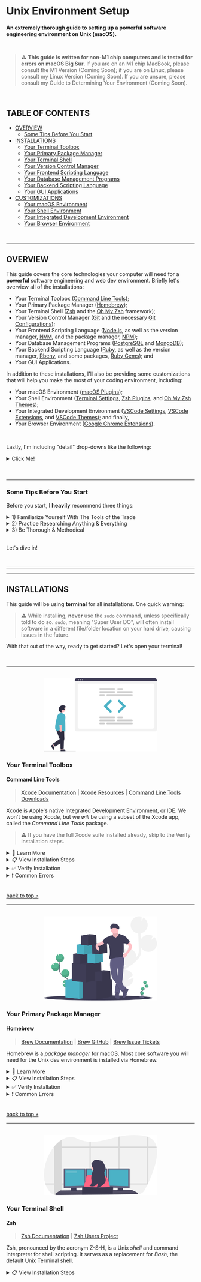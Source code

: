 # Unix Environment Setup<!-- omit in toc -->

**An extremely thorough guide to setting up a powerful software engineering environment on Unix (macOS).**

<br>

> ⚠️ **This guide is written for non-M1 chip computers and is tested for errors on macOS Big Sur**. If you are on an M1 chip MacBook, please consult the M1 Version (Coming Soon); if you are on Linux, please consult my Linux Version (Coming Soon). If you are unsure, please consult my Guide to Determining Your Environment (Coming Soon).

<br>

## TABLE OF CONTENTS<!-- omit in toc -->

- [OVERVIEW](#overview)
  - [Some Tips Before You Start](#some-tips-before-you-start)
- [INSTALLATIONS](#installations)
  - [Your Terminal Toolbox](#your-terminal-toolbox)
  - [Your Primary Package Manager](#your-primary-package-manager)
  - [Your Terminal Shell](#your-terminal-shell)
  - [Your Version Control Manager](#your-version-control-manager)
  - [Your Frontend Scripting Language](#your-frontend-scripting-language)
  - [Your Database Management Programs](#your-database-management-programs)
  - [Your Backend Scripting Language](#your-backend-scripting-language)
  - [Your GUI Applications](#your-gui-applications)
- [CUSTOMIZATIONS](#customizations)
  - [Your macOS Environment](#your-macos-environment)
  - [Your Shell Environment](#your-shell-environment)
  - [Your Integrated Development Environment](#your-integrated-development-environment)
  - [Your Browser Environment](#your-browser-environment)

<br>

***

## OVERVIEW

This guide covers the core technologies your computer will need for a **powerful** software engineering and web dev environment. Briefly let's overview all of the installations:

- Your Terminal Toolbox ([Command Line Tools]);
- Your Primary Package Manager ([Homebrew]);
- Your Terminal Shell ([Zsh] and the [Oh My Zsh] framework);
- Your Version Control Manager ([Git] and the necessary [Git Configurations]);
- Your Frontend Scripting Language ([Node.js], as well as the version manager, [NVM], and the package manager, [NPM]);
- Your Database Management Programs ([PostgreSQL] and [MongoDB]);
- Your Backend Scripting Language ([Ruby], as well as the version manager, [Rbenv], and some packages, [Ruby Gems]); and
- Your GUI Applications.

In addition to these installations, I'll also be providing some customizations that will help you make the most of your coding environment, including:

- Your macOS Environment ([macOS Plugins]);
- Your Shell Environment ([Terminal Settings], [Zsh Plugins], and [Oh My Zsh Themes]);
- Your Integrated Development Environment ([VSCode Settings], [VSCode Extensions], and [VSCode Themes]); and finally,
- Your Browser Environment ([Google Chrome Extensions]).

<br>

Lastly, I'm including "detail" drop-downs like the following:

<details><summary>Click Me!</summary><br>

I will use these dropdowns to keep the guide relatively clean and focused, but to still include important details and context about what is happening with each download; I've used this **emoji key** to help with visual indicators:

- **📋 View Installation Steps** – Self-explanatory.
- **🔎 Learn More** – More information on the software and its purpose.
- **⚠️ Warning** – Warnings to avoid common mistakes.
- **❗ Common Errors** – Common errors and how to resolve them.

</details><br>

<br>

***

### Some Tips Before You Start

Before you start, I **heavily** recommend three things:

<details><summary>1) Familiarize Yourself With The Tools of the Trade</summary><br>

If you're _brand_ new to software engineering, or if you aren't particularly comfortable with your computer, including the command line interface, please review the guide to [Tools of the Trade]. Even for experienced engineers, **focusing on these more basic tools can significantly level up one's coding prowess and productivity**.

</details>

<details><summary>2) Practice Researching Anything & Everything</summary><br>

With the vast complexities of software engineering, it is simply impossible to know and memorize **everything** you will need on a daily basis. Get used to researching and confirming small details that will make a huge differences.

In this spirit, I've included links to documentation on all the software you'll need, and you can open up the [Glossary] in a new tab; if you have any questions or need to troubleshoot, use these to your advantage.

</details>

<details><summary>3) Be Thorough & Methodical</summary><br>

Finally, and perhaps most importantly, you **must** use methodical, step-by-step attention to detail. This is integral to a career in software engineering, but especially when setting up your environment, **doing these steps out of order can have long-lasting, code-breaking implications**.

</details><br>

Let's dive in!

<br>

***
***

## INSTALLATIONS

This guide will be using **terminal** for all installations. One quick warning:

> ⚠️ While installing, **never** use the `sudo` command, unless specifically told to do so. `sudo`, meaning "Super User DO", will often install software in a different file/folder location on your hard drive, causing issues in the future.

With that out of the way, ready to get started? Let's open your terminal!

<br>

***

<br>

<div align="center">
<img src="assets/code-review.png" width="60%">
</div>

### Your Terminal Toolbox

#### Command Line Tools<!-- omit in toc -->

> [Xcode Documentation] | [Xcode Resources] | [Command Line Tools Downloads] 

Xcode is Apple's native Integrated Development Environment, or IDE. We won't be using Xcode, but we _will_ be using a subset of the Xcode app, called the _Command Line Tools_ package.

> ⚠️ If you have the full Xcode suite installed already, skip to the Verify Installation steps.

<details><summary>🔎 Learn More</summary><br>

At over 12GB, Xcode is a beast of an IDE, and we just don't need to use up that disk space. Instead, we'll use Command Line Tools, which is a smaller package within Xcode. Command Line Tools includes the most commonly used utilities and compilers (_make_, _GNU compiler collection_, _perl_, _git_, etc.), and we will be needing these.

In Terminal, Command Line Tools uses `xcode-select` command prefix.

</details>

<details><summary>📋 View Installation Steps</summary><br>

**STEP 1.** Copy and paste the following script into your terminal.

```shell
xcode-select --install
```

**STEP 2.** Follow the UI prompt to install the Command Line Tools. While installing, the prompt will show you a status bar and the approximate time remaining.

If successfully installed, the prompt will tell you, "The software was installed." Click "Done".

</details>

<details><summary>✅ Verify Installation</summary><br>

To confirm installation, run the command `xcode-select -v`. The output should state `xcode-select version 2384` or higher.

To confirm installation location, run the command `xcode-select -p`. The output should state `/Library/Developer/CommandLineTools`.

</details>

<details><summary>❗ Common Errors</summary><br>

If Command Line Tools are already installed, you will receive `xcode-select: error: command line tools are already installed, use "Software Update" to install updates`.

If Command Line Tools is installed at the wrong path, this may be intentional; if you have the full Xcode suite, the output should state `/Library/Developer/CommandLineTools`; if not, simply try running the following command to reset the path location.

```shell
xcode-select -r
```

</details>

<br>

[back to top ⤴️]

***

<br>

<div align="center">
<img src="assets/packages.png" width="60%">
</div>

### Your Primary Package Manager

#### Homebrew<!-- omit in toc -->

> [Brew Documentation] | [Brew GitHub] | [Brew Issue Tickets]

Homebrew is a _package manager_ for macOS. Most core software you will need for the Unix dev environment is installed via Homebrew.

<details><summary>🔎 Learn More</summary><br>

Homebrew is a _package manager_, meaning, it provides software packages and can handle safe updating and uninstalling as needed. Homebrew is considered essential for core software which macOS doesn't ship natively, but which are necessary for your work.

Homebrew packages are divided into **formulae**, **casks**, **taps**, or **bottles**; for the time being, we'll only be using formulae and casks.

_Formulae_ installations handle softwares that you'll only interact with through the terminal– meaning, software that doesn't have an "App" interface in the GUI, such as Node. _Cask_ installations, on the other hand, are softwares that you interact with in your GUI, such as the Chrome internet browser.

In terminal, Homebrew utilizes the `brew` command prefix.

</details>

<details><summary>📋 View Installation Steps</summary><br>

**STEP 1.** Copy and paste the following script into your terminal.

```shell
/bin/bash -c "$(curl -fsSL https://raw.githubusercontent.com/Homebrew/install/HEAD/install.sh)"
```

**STEP 2.** You should be prompted with `==> Checking for 'sudo' access (which may request your password).` You'll see a new line with a blinking key icon. Enter your Admin password.

> ⚠️ As you type, your cursor will not move and your typing won't be visible– simply type your full password and hit enter.

**STEP 3.** Next, you should be prompted with `==> This script will install: ...` and `==> The following new directories will be created: ...`, listing a series of file-folder paths, followed by `Press RETURN to continue or any other key to abort`. Press RETURN.

> ⚠️ While Homebrew is still installing, you won't be able to use your bash command line prompt. You should see multiple processes running.

If successfully installed, you will see a large message that begins with `==> Installation successful!`.

</details>

<details><summary>✅ Verify Installation</summary><br>

To confirm, run the command `brew -v`. The output should state `Homebrew 2.7.7` or higher.

If this is not the case, view the next section, _Common Errors_.

</details>

<details><summary>❗ Common Errors</summary><br>

It's highly unlikely that this will error out. Even when it's already installed, Homebrew will take the opportunity to install a clean version and update any outdated dependencies.

</details>

<br>

[back to top ⤴️]

***

<br>
<div align="center">
<img src="assets/programmer.png" width="60%">
</div>

### Your Terminal Shell

#### Zsh<!-- omit in toc -->

> [Zsh Documentation] | [Zsh Users Project]

Zsh, pronounced by the acronym Z-S-H, is a Unix _shell_ and command interpreter for shell scripting. It serves as a replacement for _Bash_, the default Unix Terminal shell.
 
<details><summary>📋 View Installation Steps</summary><br>

**STEP 1.** Copy and paste the following Homebrew command in your terminal.

```shell 
brew install zsh
```

If Zsh was successfully installed, you will see a large message that begins with `==> Installation successful!`.

**STEP 2.** Copy and paste the following script to make Zsh your default Terminal shell.

```shell
chsh -s /usr/local/bin/zsh
```

**STEP 3.** If prompted, enter your password.

> ⚠️ Remember, as you type, your cursor will not move and your typing won't be visible– simply type your full password and hit enter.

**STEP 4.** Quit your terminal application and restart it to open your Z shell. 

> ⚠️ You must "hard quit" Terminal– do not just close the window!

<details><summary>✅ Verify Installation</summary><br>

To confirm installation, run the command `zsh --version`. The output should be `zsh 5.8` or higher.

To confirm Zsh has been made your default shell, run `echo $SHELL`. The output should be `bin/zsh`.

If this is not the case, view the next section, _Common Errors_.

</details>

<details><summary>❗ Common Errors</summary><br>

If Zsh is already installed, Homebrew will take the opportunity to upgrade any Brew packages before returning:

```shell
Warning: zsh <version> is already installed and up-to-date.
To reinstall <version>, run:
  brew reinstall zsh
```

If running `echo $SHELL` returned `bin/bash`, this means your default shell has not changed. First, try hard quitting your terminal. (Do not simply close the Terminal window. This doesn't quit the application. Use _command + Q_ to quit.) Once it has quit, reopen terminal and re-run `echo $SHELL`. This should fix the issue.

If there are now 

</details>

<br>

#### Oh My Zsh<!-- omit in toc -->

> [Oh My Zsh Documentation] | [Oh My Zsh Github] | [Oh My Zsh Issue Tickets]

Oh My Zsh is a community-driven framework for the Z shell. It helps us customize and configure our Z shell.

<details><summary>📋 View Installation Steps</summary><br>

**STEP 1.** Copy and paste the following command in your terminal.

```shell
sh -c "$(curl -fsSL https://raw.githubusercontent.com/ohmyzsh/ohmyzsh/master/tools/install.sh)"
```

</details>

<details><summary>✅ Verify Installation</summary><br>



</details>

<details><summary>❗ Common Errors</summary><br>



</details>

<br>

[back to top ⤴️]

***

<br>
<div align="center">
<img src="assets/git.png" width="60%">
</div>

### Your Version Control Manager

<br>

#### Git<!-- omit in toc -->

> [Git Documentation] | [Git on Github]

_Git_ is a free, open-source _version control system_– meaning, it allows teams to collaborate on code that's stored safely in cloud– and comes with built-in tools for avoiding code conflicts.

<details><summary>🔎 Learn More</summary><br>

Git version control is the **lifeblood** of the software engineer. It's almost universally used on all projects, and at all companies, because it's a lightweight, open-source, cloud-based approach to collaborative- yet conflict-free- coding.

Note, _Git_ is not the same as _GitHub_– Git is the _version control system_, whereas GitHub is one of many (and easily the most popular) Git-based project hosting websites. 

(A comparable analogy is an _Img_ file and the _Imgur_ website– Imgur hosts images, but an _Img_ and _Imgur_ are very different things.)

</details>

<details><summary>📋 View Installation Steps</summary><br>

**STEP 1.** Run the following Homebrew command in your terminal:

```shell
brew install git
```

> ⚠️ Like before, any `brew` command may take an opportunity to upgrade Homebrew dependencies before actually installing the software you've requested– that's all to say, don't worry if a lot seems to be happening when you run a `brew` command.



</details>

<details><summary>✅ Verify Installation</summary><br>



</details>

<details><summary>❗ Common Errors</summary><br>



</details>

<br>

#### Git Configurations<!-- omit in toc -->

We're not done just yet with Git– in order for your computer to utilize your Git VCS correctly, including communicating and syncing with your cloud-based Git repositories, we **need** to set up certain Git _configurations_ for your _global environment_.

<br>

##### Git Identity Information<!-- omit in toc -->

<details><summary>🔎 Learn More</summary><br>

For you to receive full "credit" for your work, your Git configuration includes your "author information", including your name and email address. Each time you make a commit to your Git repository, the commit includes this information on the commit details, and this enables GitHub to link and credit your commits to your GitHub profile.

By default, your authorship name is the name of your macOS user account, and the email is often that name at your "local" email– for example, `misha@mishasmacbookpro.local`. Obviously, this needs to be updated.

</details>

<details><summary>📋 View Steps</summary><br>

**STEP 1.**

</details>

<br>

##### Git Branch Naming Convention<!-- omit in toc -->

<details><summary>🔎 Learn More</summary><br>

</details>

<details><summary>📋 View Steps</summary><br>

</details>

<br>

##### Git Rebase Convention<!-- omit in toc -->

<details><summary>🔎 Learn More</summary><br>

</details>

<details><summary>📋 View Steps</summary><br>

</details>

<br>

##### Git Security Token<!-- omit in toc -->

<details><summary>🔎 Learn More</summary><br>

For you to have full control over your Git repositories from your Terminal, we need to set up your GitHub username and password, a security token, giving your Git-based commands the proper permissions to be executed, and GPG tools, allowing your commits to be verified locally.

</details>

<details><summary>📋 View Steps</summary><br>

**STEP 1.** 

</details>

<br>

[back to top ⤴️]

***

<br>
<div align="center">
<img src="assets/web-development.png" width="60%">
</div>

### Your Frontend Scripting Language

<br>

#### NVM<!-- omit in toc -->

[NVM GitHub] | [NVM Troubleshooting] | [NVM Issue Tickets]



<br>

#### Node.js<!-- omit in toc -->

[Node Website] | [Node Documentation] | [Node GitHub] | [Node Issue Tickets]


<br>

#### NPM<!-- omit in toc -->

[NPM Website] | [NPM Documentation] | [NPM GitHub] | [NPM Issue Tickets]

<br>

#### NPM Configurations<!-- omit in toc -->

<details><summary>🔎 Learn More</summary><br>
</details>

<details><summary>📋 View Steps</summary><br>
</details>

<br>

#### JavaScript Add-Ons<!-- omit in toc -->

<br>

##### TypeScript<!-- omit in toc -->

[TypeScript Website] | [TypeScript Documentation] | [TypeScript GitHub] | [TypeScript Issue Tickets]


<details><summary>🔎 Learn More</summary><br>
</details>

<details><summary>📋 View Steps</summary><br>
</details>

<br>

[back to top ⤴️]

***

<br>
<div align="center">
<img src="assets/server-cluster.png" width="60%">
</div>

### Your Database Management Programs

<br>

#### PostgreSQL<!-- omit in toc -->

[PostgreSQL Website] | [PostgreSQL Documentation] | [PostgreSQL GitHub] | [PostgreSQL Issue Tickets]


<br>

#### MongoDB<!-- omit in toc -->

[MongoDB Website] | [MongoDB Documentation] | [MongoDB GitHub] | [MongoDB Issue Tickets]


<br>

[back to top ⤴️]

***

<br>
<div align="center">
<img src="assets/dev-productivity.png" width="60%">
</div>

### Your Backend Scripting Language

<br>

#### Rbenv<!-- omit in toc -->

<br>

#### Ruby<!-- omit in toc -->

<br>

#### Ruby Gems<!-- omit in toc -->

<br>

##### Pry<!-- omit in toc -->

<details><summary>🔎 Learn More</summary><br>
</details>

<details><summary>📋 View Steps</summary><br>
</details>

<br>

##### Rspec<!-- omit in toc -->

<details><summary>🔎 Learn More</summary><br>
</details>

<details><summary>📋 View Steps</summary><br>
</details>

<br>

##### Rails<!-- omit in toc -->

<details><summary>🔎 Learn More</summary><br>
</details>

<details><summary>📋 View Steps</summary><br>
</details>


<br>

[back to top ⤴️]

***

<br>
<div align="center">
<img src="assets/browsers.png" width="60%">
</div>

### Your GUI Applications

<br>

#### Google Chrome<!-- omit in toc -->

<br>

#### iTerm2<!-- omit in toc -->

<br>

#### Visual Studio Code<!-- omit in toc -->

<br>

#### PostMan<!-- omit in toc -->

<br>

[back to top ⤴️]

***
***

<br>

## CUSTOMIZATIONS

<br>

***

<br>
<div align="center">
<img src="assets/dev-productivity.png" width="60%">
</div>

### Your macOS Environment

<br>

#### macOS Plugins<!-- omit in toc -->

<br>

##### Magnet<!-- omit in toc -->

<details><summary>🔎 Learn More</summary><br>
</details>

<details><summary>📋 View Steps</summary><br>
</details>

<br>

<br>

[back to top ⤴️]

***

<br>
<div align="center">
<img src="assets/design-font.png" width="60%">
</div>

### Your Shell Environment

<br>

#### Terminal Settings<!-- omit in toc -->

<br>

#### Zsh Plugins<!-- omit in toc -->

<br>

##### Zsh Completions<!-- omit in toc -->

<details><summary>🔎 Learn More</summary><br>
</details>

<details><summary>📋 View Steps</summary><br>
</details>

<br>

#### Oh My Zsh Themes<!-- omit in toc -->

<br>

[back to top ⤴️]

***

<br>
<div align="center">
<img src="assets/noted.png" width="60%">
</div>

### Your Integrated Development Environment

<br>

#### VSCode Settings<!-- omit in toc -->

<br>

#### VSCode Extensions<!-- omit in toc -->

<br>

##### Bracket Pair Colorizer<!-- omit in toc -->

<details><summary>🔎 Learn More</summary><br>
</details>

<details><summary>📋 View Steps</summary><br>
</details>

<br>

##### Indent Rainbow<!-- omit in toc --> 

<details><summary>🔎 Learn More</summary><br>
</details>

<details><summary>📋 View Steps</summary><br>
</details>

<br>

#### VSCode Themes<!-- omit in toc -->

##### Color Themes<!-- omit in toc -->

<details><summary>🔎 Learn More</summary><br>
</details>

<details><summary>📋 View Steps</summary><br>
</details>

<br>

##### Icon Themes<!-- omit in toc -->

<details><summary>🔎 Learn More</summary><br>
</details>

<details><summary>📋 View Steps</summary><br>
</details>

<br>

[back to top ⤴️]

***

<br>
<div align="center">
<img src="assets/pwa.png" width="60%">
</div>

### Your Browser Environment

<br>

#### Google Chrome Extensions<!-- omit in toc -->

<br>

##### React Dev Tools<!-- omit in toc -->

<details><summary>🔎 Learn More</summary><br>
</details>

<details><summary>📋 View Steps</summary><br>
</details>

<br>

##### Color Picker<!-- omit in toc -->

<details><summary>🔎 Learn More</summary><br>
</details>

<details><summary>📋 View Steps</summary><br>
</details>

<br>

##### JSON Viewer<!-- omit in toc -->

<details><summary>🔎 Learn More</summary><br>
</details>

<details><summary>📋 View Steps</summary><br>
</details>


<br>

[back to top ⤴️]

***

<!-- Links -->
[Guide to Determining Your Environment]: https://github.com/mishakessler/determine-your-environment
[Unix Version]: https://github.com/mishakessler/unix-environment
[M1 Version]: https://github.com/mishakessler/m1-environment
[Linux Version]: https://github.com/mishakessler/linux-environment
[Tools of the Trade]: https://github.com/mishakessler/tools-of-the-trade
[Glossary]: https://github.com/mishakessler/glossary

[Your Terminal Toolbox]: #your-terminal-toolbox
[Command Line Tools]: #command-line-tools
[Command Line Tools Instructions]: https://osxdaily.com/2014/02/12/install-command-line-tools-mac-os-x/
[Command Line Tools Downloads]: https://developer.apple.com/download/more/?=command%20line%20tools
[Xcode Documentation]: https://developer.apple.com/documentation/xcode/
[Xcode Resources]: https://developer.apple.com/xcode/resources/

[Your Primary Package Manager]: #your-primary-package-manager
[Homebrew]: #homebrew
[Brew Website]: https://brew.sh/
[Brew Documentation]: https://docs.brew.sh/
[Brew GitHub]: https://github.com/Homebrew/
[Brew Issue Tickets]: https://github.com/Homebrew/brew/issues

[Your Terminal Shell]: #your-terminal-shell
[Zsh]: #zsh
[Zsh Website]: http://zsh.sourceforge.net/
[Zsh Documentation]: http://zsh.sourceforge.net/Doc/Release/zsh_toc.html
[Zsh Users Project]: https://github.com/zsh-users
[Oh My Zsh]: #oh-my-zsh
[Oh My Zsh Website]: https://ohmyz.sh/
[Oh My Zsh Documentation]: https://docs.OhMyZsh.sh/
[Oh My Zsh GitHub]: https://github.com/ohmyzsh/
[Oh My Zsh Issue Tickets]: https://github.com/ohmyzsh/ohmyzsh/issues

[Your Version Control Manager]: #your-version-control-manager
[Git]: #git
[Git Website]: https://git-scm.com/
[Git Documentation]: https://git-scm.com/doc
[Git on Github]: https://github.com/git/git
[Git Configurations]: #git-configurations

[Your Frontend Scripting Language]: #your-frontend-scripting-language
[NVM]: #nvm
[NVM GitHub]: https://github.com/nvm-sh/nvm
[NVM Troubleshooting]: https://github.com/nvm-sh/nvm#troubleshooting-on-macos
[NVM Issue Tickets]: https://github.com/nvm-sh/nvm/issues

[Node.js]: #nodejs
[Node Website]: https://nodejs.org/en/
[Node Documentation]: https://nodejs.org/en/docs/guides/
[Node GitHub]: https://github.com/nodejs/node
[Node Issue Tickets]: https://github.com/nodejs/node/issues

[NPM]: #npm
[NPM Website]: https://www.npmjs.com/
[NPM Documentation]: https://docs.npmjs.com/
[NPM GitHub]: https://github.com/npm/cli
[NPM Issue Tickets]: https://github.com/npm/cli/issues

[JavaScript Add-Ons]: #javascript-add-ons
[TypeScript]: #typescript
[TypeScript Website]: https://www.typescriptlang.org/
[TypeScript Documentation]: https://www.typescriptlang.org/docs/
[TypeScript GitHub]: https://github.com/microsoft/TypeScript
[TypeScript Issue Tickets]: https://github.com/microsoft/TypeScript/issues

[Your Database Management Programs]: #your-database-management-programs
[PostgreSQL]: #postgresql
[PostgreSQL Website]: #
[PostgreSQL Documentation]: #
[PostgreSQL GitHub]: #
[PostgreSQL Issue Tickets]: #

[MongoDB]: #mongodb
[MongoDB Website]: #
[MongoDB Documentation]: #
[MongoDB GitHub]: #
[MongoDB Issue Tickets]: #

[Your Backend Scripting Language]: #your-backend-scripting-language
[Rbenv]: #rbenv
[Ruby]: #ruby
[Ruby Gems]: #ruby-gems
[Pry]: #pry
[Rspec]: #rspec
[Rails]: #rails

[Your GUI Applications]: #your-gui-applications
[Google Chrome]: #google-chrome
[Visual Studio Code]: #visual-studio-code
[PostMan]: #postman

[Your macOS Environment]: #your-macos-environment
[macOS Plugins]: #macos-plugins
[Magnet]: #magnet

[Your Shell Environment]: #your-shell-environment
[Terminal Settings]: #terminal-settings
[Zsh Plugins]: #zsh-plugins
[Zsh Completions]: #zsh-completions
[Oh My Zsh Themes]: #oh-my-zsh-themes

[Your Integrated Development Environment]: #your-integrated-development-environment
[VSCode Settings]: #vscode-settings
[VSCode Extensions]: #vscode-extensions
[Bracket Pair Colorizer]: #bracket-pair-colorizer
[VSCode Themes]: #vscode-themes
[Color Themes]: #color-themes
[Icon Themes]: #icon-themes

[Your Browser Environment]: #your-browser-environment
[Google Chrome Extensions]: #google-chrome-extensions
[React Dev Tools]: #react-dev-tools
[Color Picker]: #color-picker
[JSON Viewer]: #json-viewer

[back to top ⤴️]: #table-of-contents
